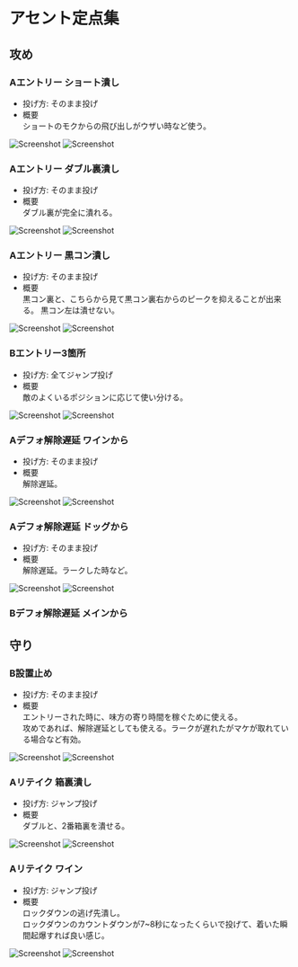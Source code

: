 # アセント定点集
## 攻め
### Aエントリー ショート潰し
- 投げ方: そのまま投げ
- 概要</br>
ショートのモクからの飛び出しがウザい時など使う。

![Screenshot](img/attack/lineups/a_1.png)
![Screenshot](img/attack/results/a_1.png)

### Aエントリー ダブル裏潰し
- 投げ方: そのまま投げ
- 概要<br>
ダブル裏が完全に潰れる。

![Screenshot](img/attack/lineups/a_2.png)
![Screenshot](img/attack/results/a_2.png)

### Aエントリー 黒コン潰し
- 投げ方: そのまま投げ
- 概要<br>
黒コン裏と、こちらから見て黒コン裏右からのピークを抑えることが出来る。
黒コン左は潰せない。

![Screenshot](img/attack/lineups/a_3.png)
![Screenshot](img/attack/results/a_3.png)


### Bエントリー3箇所
- 投げ方: 全てジャンプ投げ
- 概要</br>
敵のよくいるポジションに応じて使い分ける。

![Screenshot](img/attack/lineups/b_1.png)
![Screenshot](img/attack/results/b_1.png)

### Aデフォ解除遅延 ワインから
- 投げ方: そのまま投げ
- 概要</br>
解除遅延。

![Screenshot](img/attack/lineups/a_4.png)
![Screenshot](img/attack/results/a_4.png)

### Aデフォ解除遅延 ドッグから
- 投げ方: そのまま投げ
- 概要</br>
解除遅延。ラークした時など。

![Screenshot](img/attack/lineups/a_5.png)
![Screenshot](img/attack/results/a_5.png)

### Bデフォ解除遅延 メインから


## 守り
### B設置止め
- 投げ方: そのまま投げ
- 概要</br>
エントリーされた時に、味方の寄り時間を稼ぐために使える。</br>
攻めであれば、解除遅延としても使える。ラークが遅れたがマケが取れている場合など有効。

![Screenshot](img/defense/lineups/b_1.png)
![Screenshot](img/defense/results/b_1.png)

### Aリテイク 箱裏潰し
- 投げ方: ジャンプ投げ
- 概要</br>
ダブルと、2番箱裏を潰せる。

![Screenshot](img/defense/lineups/a_1.png)
![Screenshot](img/defense/results/a_1.png)

### Aリテイク ワイン
- 投げ方: ジャンプ投げ
- 概要</br>
ロックダウンの逃げ先潰し。</br>
ロックダウンのカウントダウンが7~8秒になったくらいで投げて、着いた瞬間起爆すれば良い感じ。

![Screenshot](img/defense/lineups/a_2.png)
![Screenshot](img/defense/results/a_2.png)